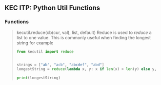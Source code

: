 ## KEC ITP: Python Util Functions

### Functions

> kecutil.reduce(cb(cur, val), list, default)
> Reduce is used to *reduce* a list to one value.
> This is commonly useful when finding the longest string for example
> 
> ```python
> from kecutil import reduce
>
>
> strings = ["ab", "acb", "abcdef", "abd"]
> longestString = reduce(lambda x, y: x if len(x) > len(y) else y, strings, "")
>
> print(longestString)
> ```

